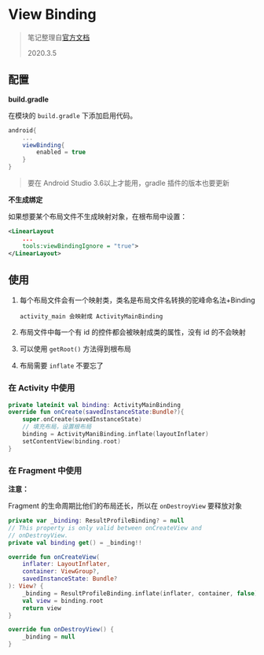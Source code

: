 # View Binding

> 笔记整理自[官方文档](https://developer.android.com/topic/libraries/view-binding)
>
> 2020.3.5



## 配置

**build.gradle**

在模块的 `build.gradle` 下添加启用代码。

```gradle
android{
	...
	viewBinding{
		enabled = true
	}
}
```

> 要在 Android Studio 3.6以上才能用，gradle 插件的版本也要更新

**不生成绑定**

如果想要某个布局文件不生成映射对象，在根布局中设置：

```xml
<LinearLayout
	...
    tools:viewBindingIgnore = "true">
</LinearLayout>
```



## 使用

1. 每个布局文件会有一个映射类，类名是布局文件名转换的驼峰命名法+Binding

   ```note
   activity_main 会映射成 ActivityMainBinding
   ```

2. 布局文件中每一个有 id 的控件都会被映射成类的属性，没有 id 的不会映射

3. 可以使用 `getRoot()` 方法得到根布局

4. 布局需要 `inflate` 不要忘了

### 在 Activity 中使用

```kotlin
private lateinit val binding: ActivityMainBinding
override fun onCreate(savedInstanceState:Bundle?){
    super.onCreate(savedInstanceState)
    // 填充布局，设置根布局
    binding = ActivityManiBinding.inflate(layoutInflater)
    setContentView(binding.root)
}
```

### 在 Fragment 中使用

**注意：**

Fragment 的生命周期比他们的布局还长，所以在 `onDestroyView` 要释放对象

```kotlin
private var _binding: ResultProfileBinding? = null
// This property is only valid between onCreateView and
// onDestroyView.
private val binding get() = _binding!!

override fun onCreateView(
    inflater: LayoutInflater,
    container: ViewGroup?,
    savedInstanceState: Bundle?
): View? {
    _binding = ResultProfileBinding.inflate(inflater, container, false)
    val view = binding.root
    return view
}

override fun onDestroyView() {
    _binding = null
}
```

